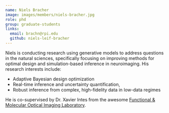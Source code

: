 ```yaml
---
name: Niels Bracher
image: images/members/niels-bracher.jpg
role: phd
group: graduate-students
links:
  email: brachn@rpi.edu
  github: niels-leif-bracher
---
```


Niels is conducting research using generative models to address questions in the natural sciences, specifically focusing on improving methods for optimal design and simulation-based inference in neuroimaging. His research interests include: 

- Adaptive Bayesian design optimization
- Real-time inference and uncertainty quantification,
- Robust inference from complex, high-fidelity data in low-data regimes

He is co-supervised by Dr. Xavier Intes from the awesome [Functional & Molecular Optical Imaging Laboratory](https://intes-lab.bme.rpi.edu/).
